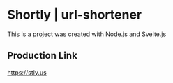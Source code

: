 # Shortly | url-shortener

This is a project was created with Node.js and Svelte.js

## Production Link

https://stly.us
